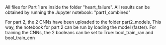 All files for Part 1 are inside the folder "heart_failure". All results can be obtained by running the Jupyter notebook: "part1_combined"

For part 2, the 2 CNNs have been uploaded to the folder part2_models. This way, the notebook for part 2 can be run by loading the model (faster). 
For training the CNNs, the 2 booleans can be set to True: bool_train_ran and bool_train_cnn
